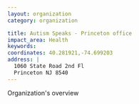 ```yaml
---
layout: organization
category: organization

title: Autism Speaks - Princeton office
impact_area: Health
keywords: 
coordinates: 40.281921,-74.699203
address: |
  1060 State Road 2nd Fl
  Princeton NJ 8540
---
```

Organization's overview
